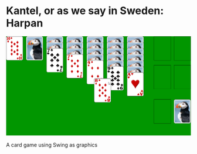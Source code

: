# Kantel, or as we say in Sweden: Harpan

![Alt Text](https://github.com/adajoh/Kantele/blob/master/kantele.gif)


A card game using Swing as graphics